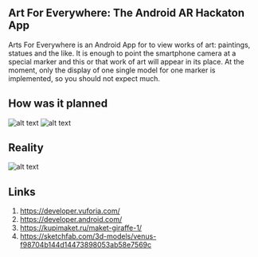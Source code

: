 ## Art For Everywhere: The Android AR Hackaton App
Arts For Everywhere is an Android App for to view works of art: paintings, statues and the like. It is enough to point the smartphone camera at a special marker and this or that work of art will appear in its place. At the moment, only the display of one single model for one marker is implemented, so you should not expect much.

## How was it planned

![alt text](https://github.com/mrglaster/Art-For-Everywhere-Android-AR-Hackaton-App/blob/main/Readme_images/picture_demo.png)
![alt text](https://github.com/mrglaster/Art-For-Everywhere-Android-AR-Hackaton-App/blob/main/Readme_images/llusion_demo.jpg)


## Reality
![alt text](https://github.com/mrglaster/Art-For-Everywhere-Android-AR-Hackaton-App/blob/main/Readme_images/reality.jpg)


## Links

1) https://developer.vuforia.com/
2) https://developer.android.com/
3) https://kupimaket.ru/maket-giraffe-1/
4) https://sketchfab.com/3d-models/venus-f98704b144d14473898053ab58e7569c
